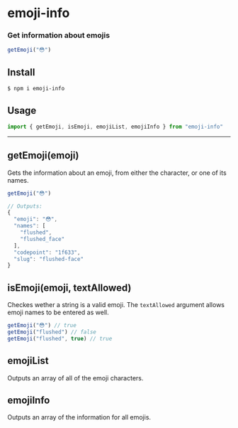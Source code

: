 # emoji-info

### Get information about emojis

```js
getEmoji("😳")
```

## Install
```console
$ npm i emoji-info
```

## Usage
```js
import { getEmoji, isEmoji, emojiList, emojiInfo } from "emoji-info"
```

---

## getEmoji(emoji)

Gets the information about an emoji, from either the character, or one of its names.

```js
getEmoji("😳")

// Outputs:
{
  "emoji": "😳",
  "names": [
    "flushed",
    "flushed_face"
  ],
  "codepoint": "1f633",
  "slug": "flushed-face"
}
```

## isEmoji(emoji, textAllowed)

Checkes wether a string is a valid emoji. The `textAllowed` argument allows emoji names to be entered as well.

```js
getEmoji("😳") // true
getEmoji("flushed") // false
getEmoji("flushed", true) // true
```

## emojiList

Outputs an array of all of the emoji characters.

## emojiInfo

Outputs an array of the information for all emojis.
